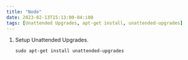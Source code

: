 ```yaml
---
title: "Node"
date: 2023-02-13T15:13:00-04:i00
tags: [Unattended Upgrades, apt-get install, unattended-upgrades]
---
```

1. Setup Unattended Upgrades.

   ```
   sudo apt-get install unattended-upgrades
   ```
